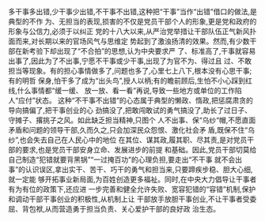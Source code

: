 多干事多出错,少干事少出错,不干事不出错,这种把“干事”当作“出错”借口的做法,是典型的不作
为、无担当的表现,损害的不仅是党员干部个人的形象,更是党和政府的形象与公信力,必须于以纠正
党的十八大以来,从严治党举措让干部队伍正气新风扑面而来,对长期以来的官场风气与思维定
势起到了激浊扬清的效果。然而,有少数干部在新考验下却出现了“不合拍”的思想,认为中央要求严
了、标准高了,干事就容易出事了,因此为了不出事,宁愿不干事或少干事,出现了为官不为、得过且
过、不敢担当等现象。有的担心事情做多了,问题也多了,心里七上八下,根本没有心思干事;有的明哲
保身,怕干多了成为“出头鸟”,授人以柄;有的瞻前顾后,生怕不小心踩到红线,什么事情都“缓一缓、
放一放、看一看”再说,导致一些地方或单位的工作陷人“应付”状态。
这种“不干事不出错”的心态属于典型的懒政、惰政,把惩腐肃贪的导向搞偏了,把干事创业的心
劲搞没了,把敢闯敢试的勇气搞没了,助长了过日子、守摊子、撂挑子之风。如此缺乏担当精神,只图个
人不出事、保“乌纱“帽,不愿直面矛盾和问题的领导干部,久而久之,只会加深民众怨恨、激化社会矛
盾,既保不住“乌纱”,也会失去自己在人民心中的地位
在其位、谋其政,履其职、尽其责,是对党员干部的要求,也是党员干部安身立命、发展进步的前提
和基础。因此,党员干部切莫给自己制造“犯错就要背黑锅”“一过掩百功”的心理负担,要走出“不干事
就不会出事”的认识误区,拿出实干、苦干、巧干的勇气和担当来,只要蹄疾步稳、胆大心细,就一定能
够开拓事业新局面,为百姓创造更多福祉。同时,在中央大力倡导让干事者有为有位的政策下,还应进
一步完善和健全允许失败、宽容犯错的“容错”机制,保护和调动干部干事创业的积极性,从机制上让
干部放手放胆干事创业,不让干事者受委屈、背包袱,从而营造勇于担当负责、关心爱护干部的良好政
治生态。

